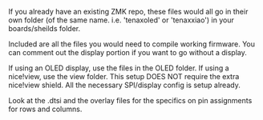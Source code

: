 If you already have an existing ZMK repo, these files would all go in their own folder (of the same name. i.e. 'tenaxoled' or 'tenaxxiao') in your boards/sheilds folder.

Included are all the files you would need to compile working firmware. You can comment out the display portion if you want to go without a display.

If using an OLED display, use the files in the OLED folder. If using a nice!view, use the view folder. This setup DOES NOT require the extra nice!view shield. All the necessary SPI/display config is setup already.

Look at the .dtsi and the overlay files for the specifics on pin assignments for rows and columns.
